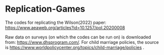 # Replication-Games

The codes for replicating the Wilson(2022) paper: https://www.aeaweb.org/articles?id=10.1257/pol.20200008

Raw data on surveys (on which the codes can be run on) is downloaded from: https://www.dhsprogram.com/.  For child marriage policies, the source is https://www.worldpolicycenter.org/topics/child-marriage/policies .  
